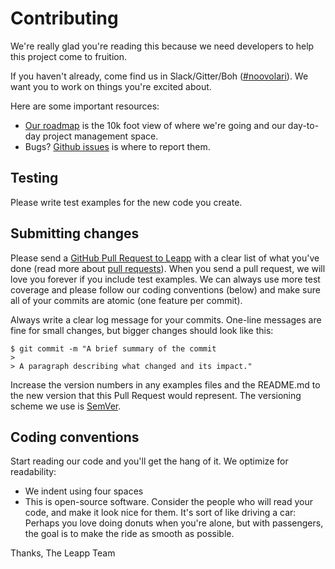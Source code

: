# Contributing

We're really glad you're reading this because we need developers to help this project come to fruition.

If you haven't already, come find us in Slack/Gitter/Boh ([#noovolari](http://link-to-noovolari-community)). We want you to work on things you're excited about.

Here are some important resources:

  * [Our roadmap](https://github.com/Noovolari/leapp/projects/1) is the 10k foot view of where we're going and our day-to-day project management space. 
  * Bugs? [Github issues](https://github.com/Noovolari/leapp/issues) is where to report them.

## Testing

Please write test examples for the new code you create.

## Submitting changes

Please send a [GitHub Pull Request to Leapp](https://github.com/noovolari/leapp/pull/new/master) with a clear list of what you've done (read more about [pull requests](http://help.github.com/pull-requests/)). When you send a pull request, we will love you forever if you include test examples. We can always use more test coverage and please follow our coding conventions (below) and make sure all of your commits are atomic (one feature per commit).

Always write a clear log message for your commits. One-line messages are fine for small changes, but bigger changes should look like this:

    $ git commit -m "A brief summary of the commit
    > 
    > A paragraph describing what changed and its impact."

Increase the version numbers in any examples files and the README.md to the new version that this Pull Request would represent. The versioning scheme we use is [SemVer](http://semver.org/).

## Coding conventions

Start reading our code and you'll get the hang of it. We optimize for readability:

  * We indent using four spaces
  * This is open-source software. Consider the people who will read your code, and make it look nice for them. It's sort of like driving a car: Perhaps you love doing donuts when you're alone, but with passengers, the goal is to make the ride as smooth as possible.

Thanks,
The Leapp Team
